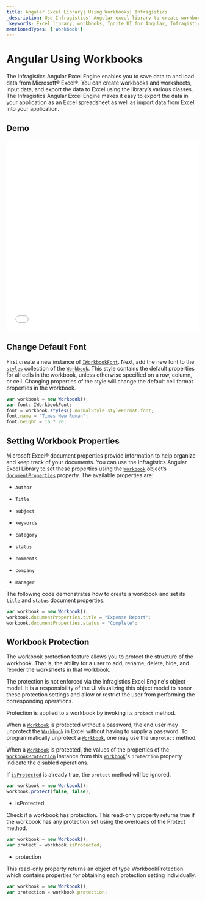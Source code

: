 ```yaml
---
title: Angular Excel Library| Using Workbooks| Infragistics
_description: Use Infragistics' Angular excel library to create workbooks and worksheets, input data and export the date to Microsoft® Excel. View Ignite UI for Angular excel tutorials for more information!
_keywords: Excel library, workbooks, Ignite UI for Angular, Infragistics
mentionedTypes: ['Workbook']
---
```


# Angular Using Workbooks

The Infragistics Angular Excel Engine enables you to save data to and load data from Microsoft® Excel®. You can create workbooks and worksheets, input data, and export the data to Excel using the library’s various classes. The Infragistics Angular Excel Engine makes it easy to export the data in your application as an Excel spreadsheet as well as import data from Excel into your application.

## Demo

<div class="sample-container loading" style="height: 500px">
    <iframe id="excel-library-overview-sample-iframe" src='{environment:dvDemosBaseUrl}/excel/excel-library-operations-on-workbooks' width="100%" height="100%" seamless frameBorder="0" onload="onXPlatSampleIframeContentLoaded(this);"></iframe>
</div>


<div class="divider--half"></div>

## Change Default Font

First create a new instance of [`IWorkbookFont`]({environment:dvapibaseurl}/products/ignite-ui-angular/api/docs/typescript/latest/classes/iworkbookfont.html). Next, add the new font to the [`styles`]({environment:dvapibaseurl}/products/ignite-ui-angular/api/docs/typescript/latest/classes/workbook.html#styles) collection of the [`Workbook`]({environment:dvapibaseurl}/products/ignite-ui-angular/api/docs/typescript/latest/classes/workbook.html). This style contains the default properties for all cells in the workbook, unless otherwise specified on a row, column, or cell. Changing properties of the style will change the default cell format properties in the workbook.

```ts
var workbook = new Workbook();
var font: IWorkbookFont;
font = workbook.styles().normalStyle.styleFormat.font;
font.name = "Times New Roman";
font.height = 16 * 20;
```

## Setting Workbook Properties

Microsoft Excel® document properties provide information to help organize and keep track of your documents. You can use the Infragistics Angular Excel Library to set these properties using the [`Workbook`]({environment:dvapibaseurl}/products/ignite-ui-angular/api/docs/typescript/latest/classes/workbook.html) object’s [`documentProperties`]({environment:dvapibaseurl}/products/ignite-ui-angular/api/docs/typescript/latest/classes/workbook.html#documentproperties) property. The available properties are:

-   `Author`

-   `Title`

-   `subject`

-   `keywords`

-   `category`

-   `status`

-   `comments`

-   `company`

-   `manager`

The following code demonstrates how to create a workbook and set its `title` and `status` document properties.

```ts
var workbook = new Workbook();
workbook.documentProperties.title = "Expense Report";
workbook.documentProperties.status = "Complete";
```

## Workbook Protection

The workbook protection feature allows you to protect the structure of the workbook. That is, the ability for a user to add, rename, delete, hide, and reorder the worksheets in that workbook.

The protection is not enforced via the Infragistics Excel Engine's object model. It is a responsibility of the UI visualizing this object model to honor these protection settings and allow or restrict the user from performing the corresponding operations.

Protection is applied to a workbook by invoking its `protect` method.

When a [`Workbook`]({environment:dvapibaseurl}/products/ignite-ui-angular/api/docs/typescript/latest/classes/workbook.html) is protected without a password, the end user may unprotect the [`Workbook`]({environment:dvapibaseurl}/products/ignite-ui-angular/api/docs/typescript/latest/classes/workbook.html) in Excel without having to supply a password. To programmatically unprotect a [`Workbook`]({environment:dvapibaseurl}/products/ignite-ui-angular/api/docs/typescript/latest/classes/workbook.html), one may use the `unprotect` method.

When a [`Workbook`]({environment:dvapibaseurl}/products/ignite-ui-angular/api/docs/typescript/latest/classes/workbook.html) is protected, the values of the properties of the [`WorkbookProtection`]({environment:dvapibaseurl}/products/ignite-ui-angular/api/docs/typescript/latest/classes/workbookprotection.html) instance from this [`Workbook`]({environment:dvapibaseurl}/products/ignite-ui-angular/api/docs/typescript/latest/classes/workbook.html)'s `protection` property indicate the disabled operations.

If [`isProtected`]({environment:dvapibaseurl}/products/ignite-ui-angular/api/docs/typescript/latest/classes/workbook.html#isprotected) is already true, the `protect` method will be ignored.

```ts
var workbook = new Workbook();
workbook.protect(false, false);
```

-   isProtected

Check if a workbook has protection. This read-only property returns true if the workbook has any protection set using the overloads of the Protect method.

```ts
var workbook = new Workbook();
var protect = workbook.isProtected;
```

-   protection

This read-only property returns an object of type WorkbookProtection which contains properties for obtaining each protection setting individually.

```ts
var workbook = new Workbook();
var protection = workbook.protection;
```
